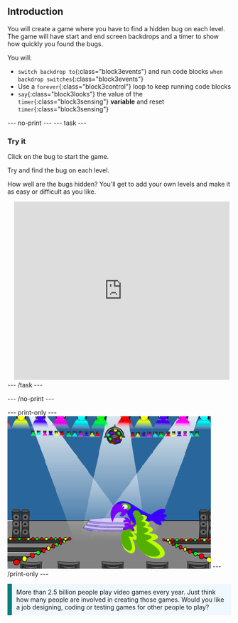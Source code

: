 ## Introduction

You will create a game where you have to find a hidden bug on each level. The game will have start and end screen backdrops and a timer to show how quickly you found the bugs. 

You will:
+ `switch backdrop to`{:class="block3events"} and run code blocks `when backdrop switches`{:class="block3events"}
+ Use a `forever`{:class="block3control"} loop to keep running code blocks
+ `say`{:class="block3looks"} the value of the `timer`{:class="block3sensing"} **variable** and reset `timer`{:class="block3sensing"}

--- no-print ---
--- task --- 
### Try it
<div style="display: flex; flex-wrap: wrap">
<div style="flex-basis: 200px; flex-grow: 1">  
Click on the bug to start the game.

Try and find the bug on each level.

How well are the bugs hidden? You'll get to add your own levels and make it as easy or difficult as you like.

</div>
<div class="scratch-preview" style="margin-left: 15px;">
  <iframe allowtransparency="true" width="485" height="402" src="https://scratch.mit.edu/projects/embed/482983562/?autostart=false" frameborder="0"></iframe>
</div>
</div>
--- /task ---

--- /no-print ---

--- print-only ---
![Complete project](images/showcase_static.png)
--- /print-only ---

<p style="border-left: solid; border-width:10px; border-color: teal; background-color: aliceblue; padding: 10px;">
More than 2.5 billion people play video games every year. Just think how many people are involved in creating those games. Would you like a job designing, coding or testing games for other people to play? 
</p>
